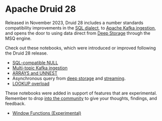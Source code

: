 # Apache Druid 28

Released in November 2023, Druid 28 includes a number standards compatibility improvements in the [SQL dialect](https://druid.apache.org/docs/latest/querying/sql), to [Apache Kafka ingestion](https://druid.apache.org/docs/latest/development/extensions-core/kafka-ingestion), and opens the door to using data direct from [Deep Storage](https://druid.apache.org/docs/latest/design/deep-storage) through the MSQ engine.

Check out these notebooks, which were introduced or improved following the Druid 28 release.

* [SQL-compatible NULL](../02-ingestion/09-generating-and-working-with-nulls.ipynb)
* [Multi-topic Kafka ingestion](../02-ingestion/11-stream-from-multiple-topics.ipynb)
* [ARRAYS and UNNEST](../02-ingestion/08-table-datatypes-arrays.ipynb)
* Asynchronous query from [deep storage](../03-query/21-query-async-historical.ipynb) and [streaming](../03-query/14-query-async-realtime.ipynb).
* [LOOKUP overload](../03-query/06-lookup-tables.ipynb)

These notebooks were added in support of features that are experimental. Remember to drop [into the community](https://druid.apache.org/community) to give your thoughts, findings, and feedback.

* [Window Functions (Experimental)](../03-query/13-query-functions-window.ipynb)